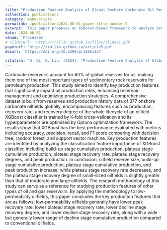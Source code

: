 ```yaml
---
title: "Production Feature Analysis of Global Onshore Carbonate Oil Reservoirs Based on XGBoost Classifier"
collection: publications
category: manuscripts
permalink: /publication/2024-06-01-paper-title-number-5
excerpt: 'This paper proposes an XGBoost-based framework to analyze production features of carbonate reservoirs, offering insights for reservoir optimization.'
date: 2024-06-01
venue: 'Processes'
# slidesurl: 'http://trallin.github.io/files/slides1.pdf'
paperurl: 'http://trallin.github.io/article5.pdf'
doiurl: 'https://doi.org/10.3390/pr12061137'

citation: 'G. Qi, B. Liu. (2024). "Production Feature Analysis of Global Onshore Carbonate Oil Reservoirs Based on XGBoost Classifier." <i>Processes</i> 12, no. 6: 1137.'
---
```


Carbonate reservoirs account for 60% of global reserves for oil, making them one of the most important types of sedimentary rock reservoirs for petroleum production. This study aimed to identify key production features that significantly impact oil production rates, enhancing reservoir management and optimizing production strategies. A comprehensive dataset is built from reserves and production history data of 377 onshore carbonate oilfields globally, encompassing features such as production, recovery rate, and recovery degree of the whole lifecycle of an oilfield. XGBoost classifier is trained by K-fold cross-validation and its hyperparameters are optimized by Optuna optimization framework. The results show that XGBoost has the best performance evaluated with metrics including accuracy, precision, recall, and F1 score comparing with decision tree, random forest, and support vector machine. Key production features are identified by analyzing the classification feature importance of XGBoost classifier, including build-up stage cumulative production, plateau stage cumulative production, plateau stage recovery rate, plateau stage recovery degrees, and peak production. In conclusion, oilfield reserve size, build-up stage cumulative production, plateau stage cumulative production, and peak production increase, while plateau stage recovery rate decreases, and the plateau stage recovery degree of small-sized oilfields is slightly greater than that of moderate and large oilfields. The research methodology of this study can serve as a reference for studying production features of other types of oil and gas reservoirs. By applying the methodology to low-permeability oilfields, this paper concludes the key production features that are as follows: low-permeability oilfields generally have lower peak recovery rate, lower plateau stage recovery rate, lower decline stage recovery degree, and lower decline stage recovery rate, along with a wide but generally lower range of decline stage cumulative production compared to conventional oilfields.
